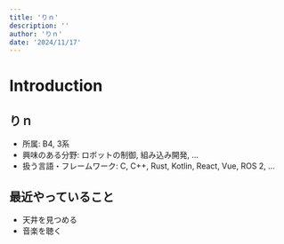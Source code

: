 ```yaml
---
title: 'りｎ'
description: ''
author: 'りｎ'
date: '2024/11/17'
---
```


# Introduction

## りｎ
- 所属: B4, 3系
- 興味のある分野: ロボットの制御, 組み込み開発, ...
- 扱う言語・フレームワーク: C, C++, Rust, Kotlin, React, Vue, ROS 2, ...

## 最近やっていること
- 天井を見つめる
- 音楽を聴く